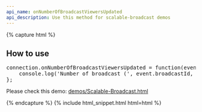```yaml
---
api_name: onNumberOfBroadcastViewersUpdated
api_description: Use this method for scalable-broadcast demos
---
```


{% capture html %}

<section>
    <h2>How to use</h2>
    <pre>
connection.onNumberOfBroadcastViewersUpdated = function(event) {
    console.log('Number of broadcast (', event.broadcastId, ') viewers', event.numberOfBroadcastViewers);
};
</pre>
    <p>Please check this demo: <a href="https://rtcmulticonnection.herokuapp.com/demos/Scalable-Broadcast.html">demos/Scalable-Broadcast.html</a></p>
</section>

{% endcapture %}
{% include html_snippet.html html=html %}

